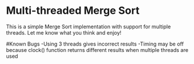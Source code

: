 # Multi-threaded Merge Sort 

This is a simple Merge Sort implementation with support for multiple threads. Let me know what you think and enjoy!

#Known Bugs
-Using 3 threads gives incorrect results
-Timing may be off because clock() function returns different results when multiple threads are used
